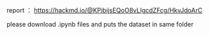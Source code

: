report ： https://hackmd.io/@KPibijsEQoO8vLIgcdZFcg/HkvJdoArC

please download .ipynb files and puts the dataset in same folder
